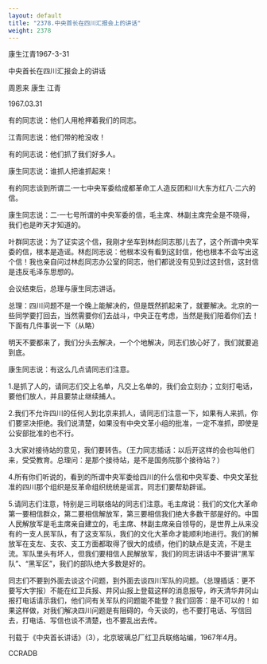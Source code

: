 ```yaml
---
layout: default
title: "2378.中央首长在四川汇报会上的讲话"
weight: 2378
---
```


康生江青1967-3-31

中央首长在四川汇报会上的讲话

周恩来 康生 江青

1967.03.31

有的同志说：他们人用枪押着我们的同志。

江青同志说：他们带的枪没收！

有的同志说：他们抓了我们好多人。

康生同志说：谁抓人把谁抓起来！

有的同志谈到所谓二·一七中央军委给成都革命工人造反团和川大东方红八·二六的信。

康生同志说：二·一七号所谓的中央军委的信，毛主席、林副主席完全是不晓得，我们也是昨天才知道的。

叶群同志说：为了证实这个信，我刚才坐车到林彪同志那儿去了，这个所谓中央军委的信，根本是造谣。林彪同志说：他根本没有看到这封信，他也根本不会写出这个信！我也亲自问过林彪同志办公室的同志，他们都说没有见到过这封信，这封信是违反毛泽东思想的。

会议结束后，总理与康生同志讲话。

总理：四川问题不是一个晚上能解决的，但是既然抓起来了，就要解决。北京的一些同学要打回去，当然需要你们去战斗，中央正在考虑，当然是我们陪着你们去！下面有几件事说一下（从略）

明天不要都来了，我们分头去解决，一个个地解决，同志们放心好了，我们就要追到底。

康生同志说：有这么几点请同志们注意。

1.是抓了人的，请同志们交上名单，凡交上名单的，我们会立刻办；立刻打电话，要他们放人，并且要禁止继续捕人。

2.我们不允许四川的任何人到北京来抓人，请同志们注意一下，如果有人来抓，你们要坚决拒绝。我们说清楚，如果没有中央文革小组的批准，一定不准抓，即使是公安部批准的也不行。

3.大家对接待站的意见，我们要转告。（王力同志插话：以后开这样的会也叫他们来，受受教育。总理问：是那个接待站，是不是国务院那个接待站？）

4.所有你们听说的，看到的所谓中央军委给四川的什么信和中央军委、中央文革批准的四川那个组织是反革命组织统统是谣言。同志们要帮助辟谣。

5.请同志们注意，特别是三司联络站的同志们注意。毛主席说：我们的文化大革命第一要相信群众，第二要相信解放军，第三要相信我们绝大多数干部是好的。中国人民解放军是毛主席亲自建立的，毛主席、林副主席亲自领导的，是世界上从来没有的一支人民军队，有了这支军队，我们的文化大革命才能顺利地进行。我们的解放军在支左、支农、支工方面都取得了很大的成绩，他们的缺点是支流，不是主流。军队里头有坏人，但我们要相信人民解放军，我们的同志讲话中不要讲“黑军队”、“黑军区”，我们的部队绝大多数是好的。

同志们不要到外面去谈这个问题，到外面去谈四川军队的问题。（总理插话：更不要写大字报）不能在红卫兵报、井冈山报上登载这样的消息报导，昨天清华井冈山报打电话请示我们，他们问有关军队的问题能不能登？我们回答：是不可以的！如果这样做，对我们解决四川问题是有阻碍的，今天谈的，也不要打电话、写信回去，打电话、写信也谈不清楚，也不要乱出去传。

刊载于《中央首长讲话》（3），北京玻璃总厂红卫兵联络站编，1967年4月。

CCRADB

